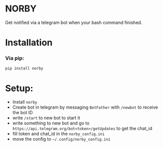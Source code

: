 # NORBY
Get notified via a telegram bot when your bash command finished.

# Installation
### Via pip:
```
pip install norby
```
# Setup:
- Install `norby` 
- Create bot in telegram by messaging `BotFather` with `/newbot` to receive the bot ID
- write `/start` to new bot to start it
- write something to new bot and go to `https://api.telegram.org/bot<token>/getUpdates` to get the chat_id
- fill token and chat_id in the `norby_config.ini`
- move the config to `~/.config/norby_config.ini`
